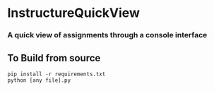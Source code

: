 # InstructureQuickView
### A quick view of assignments through a console interface

## To Build from source
```
pip install -r requirements.txt
python [any file].py
```
